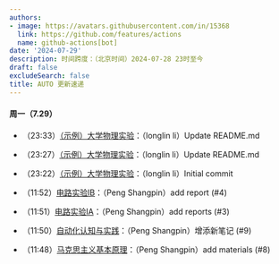 ```yaml
---
authors:
- image: https://avatars.githubusercontent.com/in/15368
  link: https://github.com/features/actions
  name: github-actions[bot]
date: '2024-07-29'
description: 时间跨度：（北京时间）2024-07-28 23时至今
draft: false
excludeSearch: false
title: AUTO 更新速递
---
```


#### 周一（7.29）

- （23:33）[（示例）大学物理实验](https://github.com/HITSZ-OpenAuto/WRIT0001)：（longlin li）Update README.md

- （23:27）[（示例）大学物理实验](https://github.com/HITSZ-OpenAuto/WRIT0001)：（longlin li）Update README.md

- （23:22）[（示例）大学物理实验](https://github.com/HITSZ-OpenAuto/WRIT0001)：（longlin li）Initial commit

- （11:52）[电路实验IB](https://github.com/HITSZ-OpenAuto/EE1012B)：（Peng Shangpin）add report (#4)

- （11:51）[电路实验IA](https://github.com/HITSZ-OpenAuto/EE1012A)：（Peng Shangpin）add reports (#3)

- （11:50）[自动化认知与实践](https://github.com/HITSZ-OpenAuto/AUTO1001)：（Peng Shangpin）增添新笔记 (#9)

- （11:48）[马克思主义基本原理](https://github.com/HITSZ-OpenAuto/GEIP1011)：（Peng Shangpin）add materials (#8)

